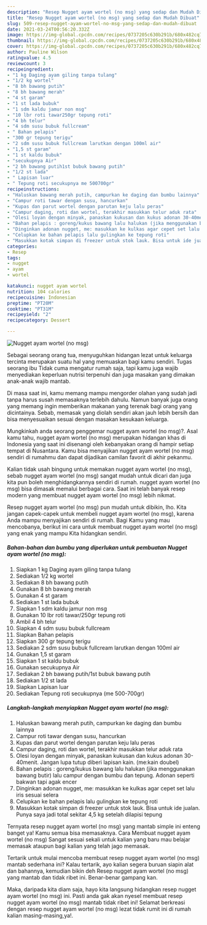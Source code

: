 ```yaml
---
description: "Resep Nugget ayam wortel (no msg) yang sedap dan Mudah Dibuat"
title: "Resep Nugget ayam wortel (no msg) yang sedap dan Mudah Dibuat"
slug: 509-resep-nugget-ayam-wortel-no-msg-yang-sedap-dan-mudah-dibuat
date: 2021-03-24T00:56:20.332Z
image: https://img-global.cpcdn.com/recipes/0737205c630b291b/680x482cq70/nugget-ayam-wortel-no-msg-foto-resep-utama.jpg
thumbnail: https://img-global.cpcdn.com/recipes/0737205c630b291b/680x482cq70/nugget-ayam-wortel-no-msg-foto-resep-utama.jpg
cover: https://img-global.cpcdn.com/recipes/0737205c630b291b/680x482cq70/nugget-ayam-wortel-no-msg-foto-resep-utama.jpg
author: Pauline Wilson
ratingvalue: 4.5
reviewcount: 3
recipeingredient:
- "1 kg Daging ayam giling tanpa tulang"
- "1/2 kg wortel"
- "8 bh bawang putih"
- "8 bh bawang merah"
- "4 st garam"
- "1 st lada bubuk"
- "1 sdm kaldu jamur non msg"
- "10 lbr roti tawar250gr tepung roti"
- "4 bh telur"
- "4 sdm susu bubuk fullcream"
- " Bahan pelapis"
- "300 gr tepung terigu"
- "2 sdm susu bubuk fullcream larutkan dengan 100ml air"
- "1,5 st garam"
- "1 st kaldu bubuk"
- "secukupnya Air"
- "2 bh bawang putih1st bubuk bawang putih"
- "1/2 st lada"
- " Lapisan luar"
- " Tepung roti secukupnya me 500700gr"
recipeinstructions:
- "Haluskan bawang merah putih, campurkan ke daging dan bumbu lainnya"
- "Campur roti tawar dengan susu, hancurkan"
- "Kupas dan parut wortel dengan parutan keju lalu peras"
- "Campur daging, roti dan wortel, terakhir masukkan telur aduk rata"
- "Olesi loyan dengan minyak, panaskan kukusan dan kukus adonan 30-40menit. Jangan lupa tutup diberi lapisan kain. (me:kain doubel)"
- "Bahan pelapis : goreng/kukus bawang lalu halukan (jika menggunakan bawang butir) lalu campur dengan bumbu dan tepung. Adonan seperti bakwan tapi agak encer"
- "Dinginkan adonan nugget, me: masukkan ke kulkas agar cepet set lalu iris sesuai selera"
- "Celupkan ke bahan pelapis lalu gulingkan ke tepung roti"
- "Masukkan kotak simpan di freezer untuk stok lauk. Bisa untuk ide jualan. Punya saya jadi total sekitar 4,5 kg setelah dilapisi tepung"
categories:
- Resep
tags:
- nugget
- ayam
- wortel

katakunci: nugget ayam wortel 
nutrition: 104 calories
recipecuisine: Indonesian
preptime: "PT20M"
cooktime: "PT31M"
recipeyield: "2"
recipecategory: Dessert

---
```



![Nugget ayam wortel (no msg)](https://img-global.cpcdn.com/recipes/0737205c630b291b/680x482cq70/nugget-ayam-wortel-no-msg-foto-resep-utama.jpg)

Sebagai seorang orang tua, menyuguhkan hidangan lezat untuk keluarga tercinta merupakan suatu hal yang memuaskan bagi kamu sendiri. Tugas seorang ibu Tidak cuma mengatur rumah saja, tapi kamu juga wajib menyediakan keperluan nutrisi terpenuhi dan juga masakan yang dimakan anak-anak wajib mantab.

Di masa  saat ini, kamu memang mampu mengorder olahan yang sudah jadi tanpa harus susah memasaknya terlebih dahulu. Namun banyak juga orang yang memang ingin memberikan makanan yang terenak bagi orang yang dicintainya. Sebab, memasak yang diolah sendiri akan jauh lebih bersih dan bisa menyesuaikan sesuai dengan masakan kesukaan keluarga. 



Mungkinkah anda seorang penggemar nugget ayam wortel (no msg)?. Asal kamu tahu, nugget ayam wortel (no msg) merupakan hidangan khas di Indonesia yang saat ini disenangi oleh kebanyakan orang di hampir setiap tempat di Nusantara. Kamu bisa menyajikan nugget ayam wortel (no msg) sendiri di rumahmu dan dapat dijadikan camilan favorit di akhir pekanmu.

Kalian tidak usah bingung untuk memakan nugget ayam wortel (no msg), sebab nugget ayam wortel (no msg) sangat mudah untuk dicari dan juga kita pun boleh menghidangkannya sendiri di rumah. nugget ayam wortel (no msg) bisa dimasak memalui berbagai cara. Saat ini telah banyak resep modern yang membuat nugget ayam wortel (no msg) lebih nikmat.

Resep nugget ayam wortel (no msg) pun mudah untuk dibikin, lho. Kita jangan capek-capek untuk membeli nugget ayam wortel (no msg), karena Anda mampu menyajikan sendiri di rumah. Bagi Kamu yang mau mencobanya, berikut ini cara untuk membuat nugget ayam wortel (no msg) yang enak yang mampu Kita hidangkan sendiri.

<!--inarticleads1-->

##### Bahan-bahan dan bumbu yang diperlukan untuk pembuatan Nugget ayam wortel (no msg):

1. Siapkan 1 kg Daging ayam giling tanpa tulang
1. Sediakan 1/2 kg wortel
1. Sediakan 8 bh bawang putih
1. Gunakan 8 bh bawang merah
1. Gunakan 4 st garam
1. Sediakan 1 st lada bubuk
1. Siapkan 1 sdm kaldu jamur non msg
1. Gunakan 10 lbr roti tawar/250gr tepung roti
1. Ambil 4 bh telur
1. Siapkan 4 sdm susu bubuk fullcream
1. Siapkan  Bahan pelapis
1. Siapkan 300 gr tepung terigu
1. Sediakan 2 sdm susu bubuk fullcream larutkan dengan 100ml air
1. Gunakan 1,5 st garam
1. Siapkan 1 st kaldu bubuk
1. Gunakan secukupnya Air
1. Sediakan 2 bh bawang putih/1st bubuk bawang putih
1. Sediakan 1/2 st lada
1. Siapkan  Lapisan luar
1. Sediakan  Tepung roti secukupnya (me 500-700gr)




<!--inarticleads2-->

##### Langkah-langkah menyiapkan Nugget ayam wortel (no msg):

1. Haluskan bawang merah putih, campurkan ke daging dan bumbu lainnya
1. Campur roti tawar dengan susu, hancurkan
1. Kupas dan parut wortel dengan parutan keju lalu peras
1. Campur daging, roti dan wortel, terakhir masukkan telur aduk rata
1. Olesi loyan dengan minyak, panaskan kukusan dan kukus adonan 30-40menit. Jangan lupa tutup diberi lapisan kain. (me:kain doubel)
1. Bahan pelapis : goreng/kukus bawang lalu halukan (jika menggunakan bawang butir) lalu campur dengan bumbu dan tepung. Adonan seperti bakwan tapi agak encer
1. Dinginkan adonan nugget, me: masukkan ke kulkas agar cepet set lalu iris sesuai selera
1. Celupkan ke bahan pelapis lalu gulingkan ke tepung roti
1. Masukkan kotak simpan di freezer untuk stok lauk. Bisa untuk ide jualan. Punya saya jadi total sekitar 4,5 kg setelah dilapisi tepung




Ternyata resep nugget ayam wortel (no msg) yang mantab simple ini enteng banget ya! Kamu semua bisa memasaknya. Cara Membuat nugget ayam wortel (no msg) Sangat sesuai sekali untuk kalian yang baru mau belajar memasak ataupun bagi kalian yang telah jago memasak.

Tertarik untuk mulai mencoba membuat resep nugget ayam wortel (no msg) mantab sederhana ini? Kalau tertarik, ayo kalian segera buruan siapin alat dan bahannya, kemudian bikin deh Resep nugget ayam wortel (no msg) yang mantab dan tidak ribet ini. Benar-benar gampang kan. 

Maka, daripada kita diam saja, hayo kita langsung hidangkan resep nugget ayam wortel (no msg) ini. Pasti anda gak akan nyesel membuat resep nugget ayam wortel (no msg) mantab tidak ribet ini! Selamat berkreasi dengan resep nugget ayam wortel (no msg) lezat tidak rumit ini di rumah kalian masing-masing,ya!.

